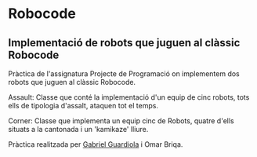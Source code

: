 # Robocode
## Implementació de robots que juguen al clàssic Robocode

Pràctica de l'assignatura Projecte de Programació on implementem dos robots que juguen al clàssic Robocode.

Assault: Classe que conté la implementació d'un equip de cinc robots, tots ells de tipologia d'assalt, ataquen tot el temps.

Corner: Classe que implementa un equip cinc de Robots, quatre d'ells situats a la cantonada i un 'kamikaze' lliure.

Pràctica realitzada per [Gabriel Guardiola](https://github.com/Gguardiola) i Omar Briqa.
